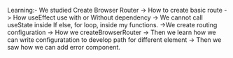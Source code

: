 Learning:- 
We studied Create Browser Router -> How to create basic route -> How useEffect use with or Without dependency -> We cannot call useState inside If else, for loop, inside my functions.
->We create routing configuration -> How we createBrowserRouter -> Then we learn how we can write configuratation to develop path for different element -> Then we saw how we can add error component.
